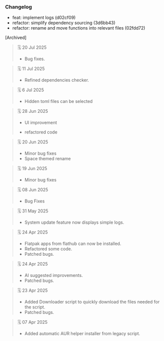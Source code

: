 ### Changelog

- feat: implement logs (d02cf09)
- refactor: simplify dependency sourcing (3d6bb43)
- refactor: rename and move functions into relevant files (02fdd72)


[Archived]

> 🗓️ 20 Jul 2025
> - Bug fixes.

> 🗓️ 11 Jul 2025
> + Refined dependencies checker.

> 🗓️ 6 Jul 2025
> + Hidden toml files can be selected

> 🗓️ 28 Jun 2025
> + UI improvement
> - refactored code

> 🗓️ 20 Jun 2025
> - Minor bug fixes
> - Space themed rename

> 🗓️ 19 Jun 2025
> - Minor bug fixes

> 🗓️ 08 Jun 2025
> - Bug Fixes

> 🗓️ 31 May 2025
> - System update feature now displays simple logs.

> 🗓️ 24 Apr 2025
> - Flatpak apps from flathub can now be installed.  
> - Refactored some code.
> - Patched bugs.

> 🗓️ 24 Apr 2025
> - AI suggested improvements.
> - Patched bugs.

> 🗓️ 23 Apr 2025
> - Added Downloader script to quickly download the files needed for the script.
> - Patched bugs.

> 🗓️ 07 Apr 2025
> - Added automatic AUR helper installer from legacy script.

